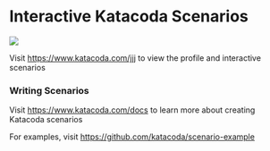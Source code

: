 # Interactive Katacoda Scenarios

[![](http://shields.katacoda.com/katacoda/jjj/count.svg)](https://www.katacoda.com/jjj "Get your profile on Katacoda.com")

Visit https://www.katacoda.com/jjj to view the profile and interactive scenarios

### Writing Scenarios
Visit https://www.katacoda.com/docs to learn more about creating Katacoda scenarios

For examples, visit https://github.com/katacoda/scenario-example
